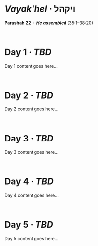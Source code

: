 # _Vayak'hel_ &sdot; ויקהל
**Parashah 22 &nbsp;&middot;&nbsp; _He assembled_** (35:1–38:20)

&nbsp;
# Day 1 &middot; _TBD_

Day 1 content goes here...

&nbsp;
# Day 2 &middot; _TBD_

Day 2 content goes here...

&nbsp;
# Day 3 &middot; _TBD_

Day 3 content goes here...

&nbsp;
# Day 4 &middot; _TBD_

Day 4 content goes here...

&nbsp;
# Day 5 &middot; _TBD_

Day 5 content goes here...